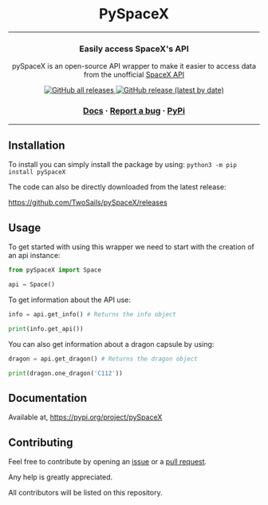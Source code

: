 <h1 align="center">
    PySpaceX
</h1>
<hr>
<h3 align="center">
  Easily access SpaceX's API
</h3>
<p align="center">
  pySpaceX is an open-source API wrapper to make it easier to access data from the unofficial <a href="https://github.com/r-spacex/SpaceX-API">SpaceX API</a> 
</p>

<p align="center">
  <a href="https://pypi.org/project/pySpaceX/">
    <img alt="GitHub all releases" src="https://pepy.tech/badge/pyspacex">
  </a>
  <a href="https://github.com/TwoSails/pySpaceX/releases">
    <img alt="GitHub release (latest by date)" src="https://img.shields.io/github/v/release/TwoSails/pySpaceX">
  </a>
</p>

<h3 align="center">
  <a href="https://asyncpixel.readthedocs.org">Docs</a>
  <span> · </span>
  <a href="https://github.com/TwoSails/pySpaceX/issues">Report a bug</a>
  <span> · </span>
  <a href="https://pypi.org/project/pySpaceX/">PyPi</a>
</h3>

<hr>

## Installation

To install you can simply install the package by using:
`python3 -m pip install pySpaceX`

The code can also be directly downloaded from the latest release:

https://github.com/TwoSails/pySpaceX/releases 

## Usage
To get started with using this wrapper we need to start with the creation of an api instance:
```python
from pySpaceX import Space

api = Space()
```

To get information about the API use:
```python
info = api.get_info() # Returns the info object

print(info.get_api())
```
You can also get information about a dragon capsule by using:
```python
dragon = api.get_dragon() # Returns the dragon object

print(dragon.one_dragon('C112'))
```

## Documentation
Available at, https://pypi.org/project/pySpaceX

## Contributing
Feel free to contribute by opening an [issue](https://github.com/TwoSails/pySpaceX/issues) or a [pull request](https://github.com/TwoSails/pySpaceX/pulls).

Any help is greatly appreciated.

All contributors will be listed on this repository.